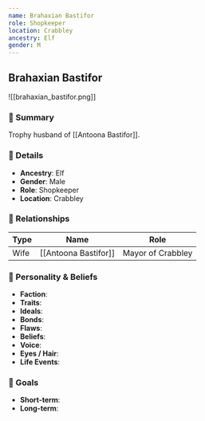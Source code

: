 ```yaml
---
name: Brahaxian Bastifor
role: Shopkeeper
location: Crabbley
ancestry: Elf
gender: M
---
```


## Brahaxian Bastifor
![[brahaxian_bastifor.png]]
### 🧠 Summary
Trophy husband of [[Antoona Bastifor]].

### 🧬 Details
- **Ancestry**: Elf
- **Gender**: Male  
- **Role**: Shopkeeper  
- **Location**: Crabbley  

### 🤝 Relationships

| Type | Name                  | Role               |
|------|-----------------------|--------------------|
| Wife | [[Antoona Bastifor]]  | Mayor of Crabbley  |

### 🧭 Personality & Beliefs

- **Faction**:  
- **Traits**:  
- **Ideals**:  
- **Bonds**:  
- **Flaws**:  
- **Beliefs**:  
- **Voice**:  
- **Eyes / Hair**:  
- **Life Events**:  

### 🎯 Goals

- **Short-term**:  
- **Long-term**:  
